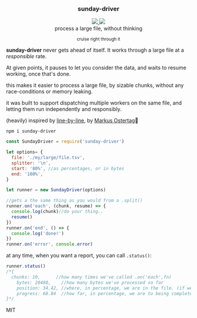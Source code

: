 <div align="center">
	<h3>sunday-driver</h3>
	<a href="https://npmjs.org/package/sunday-driver">
		<img src="https://img.shields.io/npm/v/sunday-driver.svg?style=flat-square" />
	</a>
  <a href="https://www.codacy.com/app/spencerkelly86/sunday-driver">
    <img src="https://api.codacy.com/project/badge/grade/1b0f3874f43f4b8c87ac855bb69bca8f" />
  </a>
	<div>process a large file, without thinking</div>
</div>
<p></p>

<div align="center">
  <div><sup>cruise right through it</sup></div>
</div>

**sunday-driver** never gets ahead of itself. It works through a large file at a *responsible* rate.

At given points, it pauses to let you consider the data, and waits to resume working, once that's done.

this makes it easier to process a large file, by sizable chunks, without any race-conditions or memory leaking.

it was built to support dispatching multiple workers on the same file, and letting them run independently and responsibly.

(heavily) inspired by [line-by-line](https://github.com/Osterjour/line-by-line), by [Markus Ostertag](https://github.com/Osterjour)🙏

`npm i sunday-driver`

```js
const SundayDriver = require('sunday-driver')

let options= {
  file: './my/large/file.tsv',
  splitter: '\n',
  start: '80%', //as percentages, or in bytes
  end: '100%',
}

let runner = new SundayDriver(options)

//gets a the same thing as you would from a .split()
runner.on('each', (chunk, resume) => {
  console.log(chunk)//do your thing..
  resume()
})
runner.on('end', () => {
  console.log('done!')
})
runner.on('error', console.error)
```

at any time, when you want a report, you can call `.status()`:
```js
runner.status()
/*{
  chunks: 10,      //how many times we've called .on('each',fn)
	bytes: 20480,    //how many bytes we've processed so far
	position: 34.42, //where, in percentage, we are in the file. (if we didn't start at the top!)
	progress: 68.84  //how far, in percentage, we are to being complete
}*/
```

MIT
